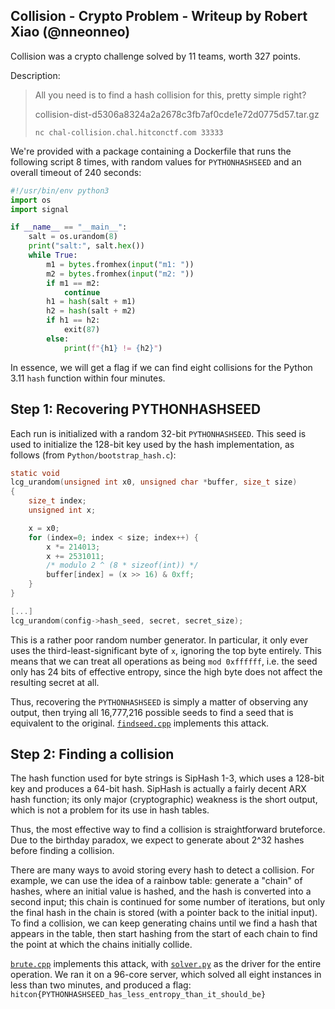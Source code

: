 ## Collision - Crypto Problem - Writeup by Robert Xiao (@nneonneo)

Collision was a crypto challenge solved by 11 teams, worth 327 points.

Description:

> All you need is to find a hash collision for this, pretty simple right?
> 
> collision-dist-d5306a8324a2a2678c3fb7af0cde1e72d0775d57.tar.gz
> 
> `nc chal-collision.chal.hitconctf.com 33333`

We're provided with a package containing a Dockerfile that runs the following script 8 times, with random values for `PYTHONHASHSEED` and an overall timeout of 240 seconds:

```python
#!/usr/bin/env python3
import os
import signal

if __name__ == "__main__":
    salt = os.urandom(8)
    print("salt:", salt.hex())
    while True:
        m1 = bytes.fromhex(input("m1: "))
        m2 = bytes.fromhex(input("m2: "))
        if m1 == m2:
            continue
        h1 = hash(salt + m1)
        h2 = hash(salt + m2)
        if h1 == h2:
            exit(87)
        else:
            print(f"{h1} != {h2}")
```

In essence, we will get a flag if we can find eight collisions for the Python 3.11 `hash` function within four minutes.

## Step 1: Recovering PYTHONHASHSEED

Each run is initialized with a random 32-bit `PYTHONHASHSEED`. This seed is used to initialize the 128-bit key used by the hash implementation, as follows (from `Python/bootstrap_hash.c`):

```c
static void
lcg_urandom(unsigned int x0, unsigned char *buffer, size_t size)
{
    size_t index;
    unsigned int x;

    x = x0;
    for (index=0; index < size; index++) {
        x *= 214013;
        x += 2531011;
        /* modulo 2 ^ (8 * sizeof(int)) */
        buffer[index] = (x >> 16) & 0xff;
    }
}

[...]
lcg_urandom(config->hash_seed, secret, secret_size);
```

This is a rather poor random number generator. In particular, it only ever uses the third-least-significant byte of `x`, ignoring the top byte entirely. This means that we can treat all operations as being `mod 0xffffff`, i.e. the seed only has 24 bits of effective entropy, since the high byte does not affect the resulting secret at all.

Thus, recovering the `PYTHONHASHSEED` is simply a matter of observing any output, then trying all 16,777,216 possible seeds to find a seed that is equivalent to the original. [`findseed.cpp`](findseed.cpp) implements this attack.

## Step 2: Finding a collision

The hash function used for byte strings is SipHash 1-3, which uses a 128-bit key and produces a 64-bit hash. SipHash is actually a fairly decent ARX hash function; its only major (cryptographic) weakness is the short output, which is not a problem for its use in hash tables.

Thus, the most effective way to find a collision is straightforward bruteforce. Due to the birthday paradox, we expect to generate about 2^32 hashes before finding a collision.

There are many ways to avoid storing every hash to detect a collision. For example, we can use the idea of a rainbow table: generate a "chain" of hashes, where an initial value is hashed, and the hash is converted into a second input; this chain is continued for some number of iterations, but only the final hash in the chain is stored (with a pointer back to the initial input). To find a collision, we can keep generating chains until we find a hash that appears in the table, then start hashing from the start of each chain to find the point at which the chains initially collide.

[`brute.cpp`](brute.cpp) implements this attack, with [`solver.py`](solver.py) as the driver for the entire operation. We ran it on a 96-core server, which solved all eight instances in less than two minutes, and produced a flag: `hitcon{PYTHONHASHSEED_has_less_entropy_than_it_should_be}`
